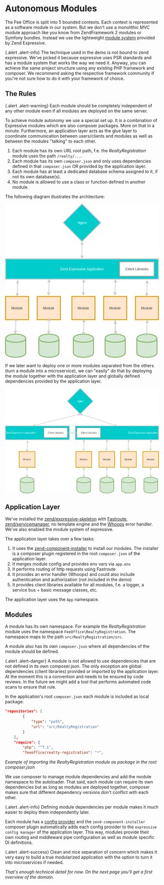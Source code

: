 # Autonomous Modules

The Fee Office is split into 5 bounded contexts. Each context is represented as a software module in
our system. But we don't use a monolithic MVC module approach like you know from ZendFramework 2 modules or Symfony bundles.
Instead we use the lightweight [module system](https://docs.zendframework.com/zend-expressive/v3/features/modular-applications/)
provided by Zend Expressive.

{.alert .alert-info}
The technique used in the demo is not bound to zend expressive. We've picked it because expressive uses
PSR standards and has a module system that works the way we need it. Anyway, you can achieve the same
project structure using any existing PHP framework and composer. We recommend asking the respective framework
community if you're not sure how to do it with your framework of choice.

## The Rules

{.alert .alert-warning}
Each module should be completely independent of any other module even if all modules are deployed on the same server.

To achieve module autonomy we use a special set up. It is a combination of Expressive modules which are also composer packages.
More on that in a minute. Furthermore, an application layer acts as the glue layer to coordinate communication between users/clients and modules
as well as between the modules "talking" to each other.

1. Each module has its own URL root path, f.e. the *RealtyRegistration* module uses the path `/realty/...`.
2. Each module has its own `composer.json` and only uses dependencies defined in that `composer.json` OR provided by the application layer.
3. Each module has at least a dedicated database schema assigned to it, if not its own database(s).
4. No module is allowed to use a class or function defined in another module.

The following diagram illustrates the architecture:

![Modules One Deployment](../img/modules_monolith.png)

If we later want to deploy one or more modules separated from the others (turn a module into a microservice), we can "easily" do that by deploying
the module together with the application layer and globally defined dependencies provided by the application layer.

![Modules Multiple Deployments](../img/modules_two_deployments.png)

## Application Layer

We've installed the [zend/expressive-skeleton](https://github.com/zendframework/zend-expressive-skeleton) with [Fastroute](https://github.com/nikic/FastRoute),
[zend/servicemanager](https://github.com/zendframework/zend-servicemanager), no template engine and the [Whoops](https://github.com/filp/whoops) error handler.
We've also enabled the module system of expressive.

The application layer takes over a few tasks:

1. It uses the [zend-component-installer](https://github.com/zendframework/zend-component-installer) to install our modules.
The installer is a composer plugin registered in the root `composer.json` of the application layer.
2. It merges module config and provides env vars via `app.env`
3. It performs routing of http requests using Fastroute
4. It provides an error handler (Whoops) and could also include authentication and authorization (not included in the demo)
5. It provides client libraries available for all modules, f.e. a logger, a service bus + basic message classes, etc.

The application layer uses the `App` namespace.

## Modules

A module has its own namespace. For example the *RealtyRegistration* module uses the namespace `FeeOffice\RealtyRegistration`.
The namespace maps to the path `src/RealtyRegistration/src`.

A module also has its own `composer.json` where all dependencies of the module should be defined.

{.alert .alert-danger}
A module is not allowed to use dependencies that are not defined in its own composer.json. The only exception are global dependencies (client libraries)
provided or imported by the application layer. At the moment this is a convention and needs to be ensured by code reviews. In the future we might
add a tool that performs automated code scans to ensure that rule.

In the application's root `composer.json` each module is included as local package:

```json
"repositories": [
        {
            "type": "path",
            "url": "src/RealtyRegistration"
        }
    ],
    "require": {
        "php": "^7.1",
        "feeoffice/realty-registration": "*",
```
*Example of importing the RealtyRegistration module as package in the root composer.json*

We use composer to manage module dependencies and add the module namespace to the autoloader. That said, each module can require its own dependencies
but as long as modules are deployed together, composer makes sure that different dependency versions don't conflict with each other.

{.alert .alert-info}
Defining module dependencies per module makes it much easier to deploy them independently later.

Each module has a [config provider](https://github.com/mtymek/expressive-config-manager#config-providers) and the `zend-component-installer` composer plugin
automatically adds each config provider to the `expressive config manager` of the application layer. This way, modules provide their own
routing and middleware pipe configuration as well as module specific DI definitions.

{.alert .alert-success}
Clean and nice separation of concern which makes it very easy
to build a true modularized application with the option to turn it into microservices if needed.

*That's enough technical detail for now. On the next page you'll get a first overview of the domain.*


